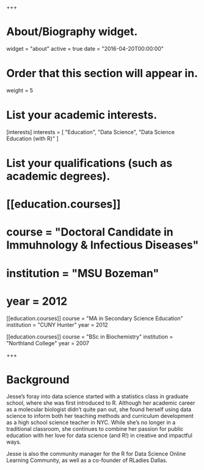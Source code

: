 +++
# About/Biography widget.
widget = "about"
active = true
date = "2016-04-20T00:00:00"

# Order that this section will appear in.
weight = 5

# List your academic interests.
[interests]
  interests = [
    "Education",
    "Data Science",
    "Data Science Education (with R)"
  ]

# List your qualifications (such as academic degrees).
# [[education.courses]]
#   course = "Doctoral Candidate in Immuhnology & Infectious Diseases"
#   institution = "MSU Bozeman"
#   year = 2012

[[education.courses]]
  course = "MA in Secondary Science Education"
  institution = "CUNY Hunter"
  year = 2012

[[education.courses]]
  course = "BSc in Biochemistry"
  institution = "Northland College"
  year = 2007
 
+++

# Background

Jesse’s foray into data science started with a statistics class in graduate school, where she was first introduced to R. Although her academic career as a molecular biologist didn’t quite pan out, she found herself using data science to inform both her teaching methods and curriculum development as a high school science teacher in NYC. While she’s no longer in a traditional classroom, she continues to combine her passion for public education with her love for data science (and R!) in creative and impactful ways.

Jesse is also the community manager for the R for Data Science Online Learning Community, as well as a co-founder of RLadies Dallas.
